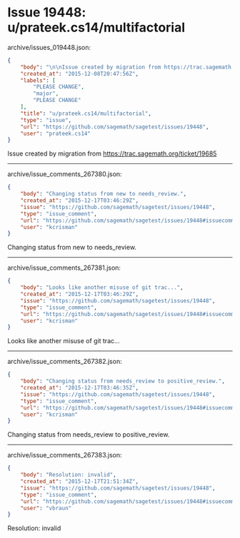 # Issue 19448: u/prateek.cs14/multifactorial

archive/issues_019448.json:
```json
{
    "body": "\n\nIssue created by migration from https://trac.sagemath.org/ticket/19685\n\n",
    "created_at": "2015-12-08T20:47:56Z",
    "labels": [
        "PLEASE CHANGE",
        "major",
        "PLEASE CHANGE"
    ],
    "title": "u/prateek.cs14/multifactorial",
    "type": "issue",
    "url": "https://github.com/sagemath/sagetest/issues/19448",
    "user": "prateek.cs14"
}
```


Issue created by migration from https://trac.sagemath.org/ticket/19685





---

archive/issue_comments_267380.json:
```json
{
    "body": "Changing status from new to needs_review.",
    "created_at": "2015-12-17T03:46:29Z",
    "issue": "https://github.com/sagemath/sagetest/issues/19448",
    "type": "issue_comment",
    "url": "https://github.com/sagemath/sagetest/issues/19448#issuecomment-267380",
    "user": "kcrisman"
}
```

Changing status from new to needs_review.



---

archive/issue_comments_267381.json:
```json
{
    "body": "Looks like another misuse of git trac...",
    "created_at": "2015-12-17T03:46:29Z",
    "issue": "https://github.com/sagemath/sagetest/issues/19448",
    "type": "issue_comment",
    "url": "https://github.com/sagemath/sagetest/issues/19448#issuecomment-267381",
    "user": "kcrisman"
}
```

Looks like another misuse of git trac...



---

archive/issue_comments_267382.json:
```json
{
    "body": "Changing status from needs_review to positive_review.",
    "created_at": "2015-12-17T03:46:35Z",
    "issue": "https://github.com/sagemath/sagetest/issues/19448",
    "type": "issue_comment",
    "url": "https://github.com/sagemath/sagetest/issues/19448#issuecomment-267382",
    "user": "kcrisman"
}
```

Changing status from needs_review to positive_review.



---

archive/issue_comments_267383.json:
```json
{
    "body": "Resolution: invalid",
    "created_at": "2015-12-17T21:51:34Z",
    "issue": "https://github.com/sagemath/sagetest/issues/19448",
    "type": "issue_comment",
    "url": "https://github.com/sagemath/sagetest/issues/19448#issuecomment-267383",
    "user": "vbraun"
}
```

Resolution: invalid
